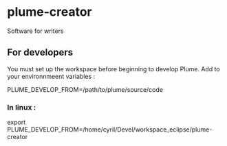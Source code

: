 # plume-creator
Software for writers


## For developers 
You must set up the workspace before beginning to develop Plume.
Add to your environnmeent variables :

PLUME_DEVELOP_FROM=/path/to/plume/source/code

### In linux :
export PLUME_DEVELOP_FROM=/home/cyril/Devel/workspace_eclipse/plume-creator
